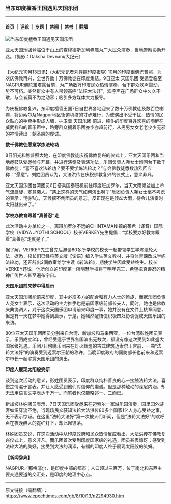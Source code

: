 ### 当东印度檀香王国遇见天国乐团

---

#### [首页](../../../..?n2294930) &nbsp;|&nbsp; [评论](../../../../../epoch-comment?n2294930) &nbsp;|&nbsp; [专题](../../../../../epoch-special?n2294930) &nbsp;|&nbsp; [禁闻](../../../../../epoch-news?n2294930) &nbsp;|&nbsp; [禁书](../../../../../books?n2294930) &nbsp;|&nbsp; [翻墙](https://github.com/gfw-breaker/nogfw/blob/master/README.md?n2294930)


<div><img alt="当东印度檀香王国遇见天国乐团" class="attachment-djy_600_400 size-djy_600_400 wp-post-image" src="https://i.epochtimes.com/assets/uploads/2008/10/810171343132146-600x400.jpg"/>
<div class="caption">
 <p>
  亚太天国乐团登临位于山上的查穆德斯瓦利寺庙为广大民众演奏，当地警察协助开路。（摄影：Daksha Devnani/大纪元）
 </p>
</div></div><hr/><div class="post_content" id="artbody" itemprop="articleBody">
 <!-- article content begin -->
 <p>
  【大纪元10月13日讯】(大纪元记者刘羿麟印度报导) 10月的印度很佛光普照，为欢庆佛教再兴，全世界数十万佛教徒在印度集结。9日亚太
  <ok href="https://www.epochtimes.com/gb/tag/%E5%A4%A9%E5%9B%BD%E4%B9%90%E5%9B%A2.html">
   天国乐团
  </ok>
  受邀登临至NAGPUR佛陀宝塔露台前，为广场数万印度民众热情演奏，台下群众欢声雷动，势不可档。突然群众中有人带领高呼“法轮大法好”，欢呼声在广场群众中久久不歇，与会者莫不为之动容；吸引多方媒体大力报导。
 </p>
 <p>
  为庆祝佛教复兴，东印度檀香王国7日自世界各地迎来了数十万佛教徒及数百位喇嘛，将迈索尔及Nagpur地区街道填挤的寸步难行，为使演出不受干扰，热情的民众贴心的手牵手形成人墙，护卫着
  <ok href="https://www.epochtimes.com/gb/tag/%E5%A4%A9%E5%9B%BD%E4%B9%90%E5%9B%A2.html">
   天国乐团
  </ok>
  前进，纯仆的印度百姓欢喜的陶醉在威武祥和的音乐声中，路旁群众拥着乐团亦步亦趋前行，从男男女女老老少少无邪的神情读出：朝圣般的虔诚。
 </p>
 <p>
  <b>
   数千佛教徒愿意学炼法轮功
  </b>
 </p>
 <p>
  8日阳光和煦普照大地，在印度佛教徒庆祝佛教复兴的仪式上，亚太天国乐团和当地邀鼓队受邀参与开幕，并进行演奏及表演功法，乐团负责人尧女士询问台下数千佛教徒：“喜不喜欢法轮功？要不要学炼法轮功？”与会佛教徒悉数热烈回应称：“愿意”。刘姓团员认为，大法洪传在庆祝佛教复兴的仪式上，意义非凡。
 </p>
 <p>
  亚太天国乐团台湾团员6日搭乘国泰班机前往印度班加罗尔，当天大雨倾盆加上冷气流盘旋，寒意袭人。“遇上这样的天气如何演出啊？”乐团负责人尧女士毫不考虑的表示：“别担心，天候撂不倒团员的意志，反正现在是倾盆大雨，待会儿演奏时太阳就出来了。”
 </p>
 <p>
  <b>
   学校办教育跟着“真善忍”走
  </b>
 </p>
 <p>
  此次活动主办单位之一，离班加罗尔不远的CHINTAMANI镇的茱希（译音）国际学校（VIDYA  JYOTHI SCHOOL）校长VERKEY先生提倡：“学校要办好教育跟着“真善忍”走就是了。”
 </p>
 <p>
  据了解，VERKEY先生曾先后邀请80多所学校的校长一起带领学生学炼法轮大法，据悉，校长们已经将英文版【论语】编入学生英文教材，并将体育课改成学练法轮功，还开辟出2间教室给学生读《转法轮》，期使学生因此受益终生。校长VERKEY还说，他所创立的印度第一所明慧学校将于明年完工，希望把真善忍的精神广传世人甚至遍布宇宙。
 </p>
 <p>
  <b>
   天国乐团前来梦中得启示
  </b>
 </p>
 <p>
  亚太天国乐团能前来印度，其中必须多方的配合和有力人士的斡旋，而据乐团负责人尧女士表示，这次活动的主力推手也是前国家级前部长夫人，同时，她也是佛教庆典协调人，对于这次天国乐团申请前来印度一事，她并没有在文件上核章同意，但是有一天在梦中她得到启示，于是，她幡然醒悟便积极四处协调促成天国乐团的来访。
 </p>
 <p>
  80位亚太天国乐团团员分别来自台湾、新加坡和马来西亚，一位台湾彭姓团员表示，乐团成立3年，曾经受邀于世界各国演出无数次，都没有像这次受到如此盛大国家级礼遇。乐团7日傍晚乐团来在灯火辉煌的古式建筑迈索尔王宫前，一曲“法轮大法好”的演奏受到迈索尔王朝的称许，当晚印度政府的国防部长也前来和迈索尔市长一起聆赏天国乐团的演出。
 </p>
 <p>
  <b>
   印度人展现太阳般笑妍
  </b>
 </p>
 <p>
  谈到这次活动的意义，彭姓团员表示，印度群众纯朴善良的心一接触法轮大法，喜悦之情溢于言表，并让人感受到他们对信仰的虔诚。但是那种触动的深层内涵，却无法用语言文字表达于万一。而笔者也仅能略述一、二而已。
 </p>
 <p>
  新加坡林姓团员表示，7日天国乐团受邀来在迈索尔一家游乐园演奏，园里园外游客如织穿流不绝，当现场民众获知法轮大法洪传80多个国家1亿人身心受益之事，无不表示惊讶。在这里“法轮大法好”第一次被人们听闻，但是“法轮大法好”的欢呼声在夜晚醉人的霓红灯下，却此起彼落。
 </p>
 <p>
  林姓团员又说，在这次活动中从印度政府和民众热情反应看出，大法洪传在佛教复兴仪式上，意义非凡。而乐团首次受到印度国家级的礼遇，团员甚表惊讶；感受到法轮大法的美好，接受到大法的润泽，有福的印度人终于展现太阳般的笑妍。
 </p>
 <p>
  <b>
   【新闻辞典】
  </b>
 </p>
 <p>
  NAGPUR／那格浦尔，是印度中部的都市；人口超过三百万，位于南北和东西主要交通要道的交汇处，是印度的地理中心点。
  <font color="#ffffff">
   (http://www.dajiyuan.com)
  </font>
 </p>
 <!-- article content end -->
 <div id="below_article_ad">
 </div>
</div>


---

原文链接（需翻墙）：https://www.epochtimes.com/gb/8/10/13/n2294930.htm